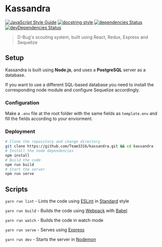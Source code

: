 # Kassandra

[![JavaScript Style Guide](https://img.shields.io/badge/code_style-standard-brightgreen.svg)](https://standardjs.com) 
[![docstring style](https://img.shields.io/badge/docstring%20style-jsdocs-brightgreen.svg)](http://usejsdoc.org/)
[![dependencies Status](https://img.shields.io/david/Team3316/kassandra.svg)](https://david-dm.org/Team3316/kassandra)
[![devDependencies Status](https://img.shields.io/david/dev/Team3316/kassandra.svg)](https://david-dm.org/Team3316/kassandra?type=dev) 
>D-Bug's scouting system, built using React, Redux, Express and Sequelize

## Setup

Kassandra is built using **Node.js**, and uses a **PostgreSQL** server as a database.

If you want to use a different SQL-based database you need to install the corresponding node module and configure Sequelize accordingly.

### Configuration

Make a `.env` file at the root folder with the same fields as `template.env` and fill the fields according to your enviorment.

### Deployment

```Bash
# Clone the repository and change directory
git clone https://github.com/Team3316/kassandra.git && cd kassandra
# Install the node dependencies
npm install
# Build the code
npm run build
# Start the server
npm run serve
```

## Scripts

`yarn run lint` - Lints the code using [ESLint](https://eslint.org/) in [Standard](https://standardjs.com/) style

`yarn run build` - Builds the code using [Webpack](https://webpack.js.org/) with [Babel](https://babeljs.io/)

`yarn run watch` - Builds the code in watch mode

`yarn run serve` - Serves using [Express](https://expressjs.com/)

`yarn run dev` - Starts the server in [Nodemon](https://nodemon.io/)
